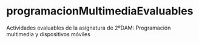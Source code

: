 # programacionMultimediaEvaluables
 Actividades evaluables de la asignatura de 2ºDAM: Programación multimedia y dispositivos móviles
